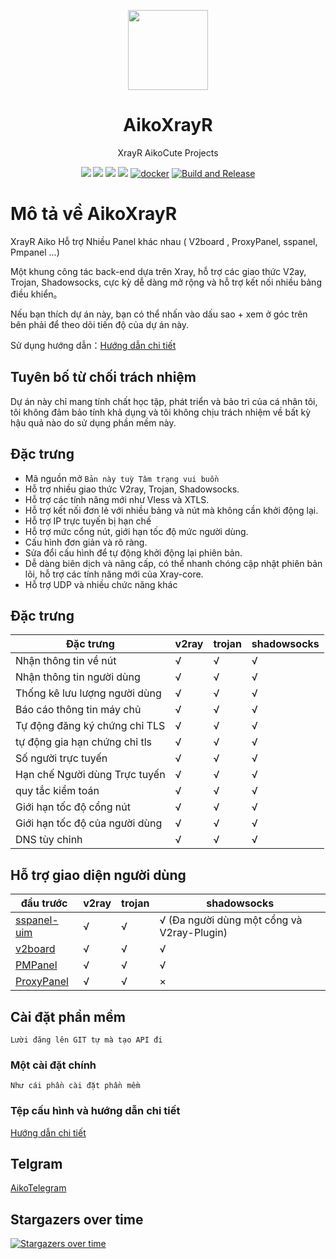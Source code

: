 <p align="center"><img src="https://avatars.githubusercontent.com/u/91626055?v=4" width="128" /></p>

<div align="center">

# AikoXrayR
XrayR AikoCute Projects

[![](https://img.shields.io/badge/Telegram-group-green?style=flat-square)](https://t.me/aikocutehotme)
[![](https://img.shields.io/badge/Telegram-channel-blue?style=flat-square)](https://t.me/AikoCute_Support)
[![](https://img.shields.io/github/downloads/AikoCute/XrayR/total.svg?style=flat-square)](https://github.com/AikoCute/AikoXrayR/releases)
[![](https://img.shields.io/github/v/release/AikoCute/XrayR?style=flat-square)](https://github.com/AikoCute/AikoXrayR/releases)
[![docker](https://img.shields.io/docker/v/aikocute/xrayr?label=Docker%20image&sort=semver)](https://hub.docker.com/r/aikocute/xrayr)
[![Build and Release](https://github.com/AikoCute/XrayR/actions/workflows/release.yml/badge.svg)](https://github.com/AikoCute/AikoXrayR/actions/workflows/release.yml)
</div>


# Mô tả về AikoXrayR
XrayR Aiko Hỗ trợ Nhiều Panel khác nhau ( V2board , ProxyPanel, sspanel, Pmpanel ...)

Một khung công tác back-end dựa trên Xray, hỗ trợ các giao thức V2ay, Trojan, Shadowsocks, cực kỳ dễ dàng mở rộng và hỗ trợ kết nối nhiều bảng điều khiển。

Nếu bạn thích dự án này, bạn có thể nhấn vào dấu sao + xem ở góc trên bên phải để theo dõi tiến độ của dự án này.

Sử dụng hướng dẫn：[Hướng dẫn chi tiết](https://xrayr.aikocute.com)
## Tuyên bố từ chối trách nhiệm

Dự án này chỉ mang tính chất học tập, phát triển và bảo trì của cá nhân tôi, tôi không đảm bảo tính khả dụng và tôi không chịu trách nhiệm về bất kỳ hậu quả nào do sử dụng phần mềm này.

## Đặc trưng
* Mã nguồn mở `Bản này tuỳ Tâm trạng vui buồn`
* Hỗ trợ nhiều giao thức V2ray, Trojan, Shadowsocks.
* Hỗ trợ các tính năng mới như Vless và XTLS.
* Hỗ trợ kết nối đơn lẻ với nhiều bảng và nút mà không cần khởi động lại.
* Hỗ trợ IP trực tuyến bị hạn chế
* Hỗ trợ mức cổng nút, giới hạn tốc độ mức người dùng.
* Cấu hình đơn giản và rõ ràng.
* Sửa đổi cấu hình để tự động khởi động lại phiên bản.
* Dễ dàng biên dịch và nâng cấp, có thể nhanh chóng cập nhật phiên bản lõi, hỗ trợ các tính năng mới của Xray-core.
* Hỗ trợ UDP và nhiều chức năng khác

## Đặc trưng

| Đặc trưng                         | v2ray | trojan | shadowsocks |
| ---------------------------       | ----- | ------ | ----------- |
| Nhận thông tin về nút             | √     | √      | √           |
| Nhận thông tin người dùng         | √     | √      | √           |
| Thống kê lưu lượng người dùng     | √     | √      | √           |
| Báo cáo thông tin máy chủ         | √     | √      | √           |
| Tự động đăng ký chứng chỉ TLS     | √     | √      | √           |
| tự động gia hạn chứng chỉ tls     | √     | √      | √           |
| Số người trực tuyến               | √     | √      | √           |
| Hạn chế Người dùng Trực tuyến     | √     | √      | √           |
| quy tắc kiểm toán                 | √     | √      | √           |
| Giới hạn tốc độ cổng nút          | √     | √      | √           |
| Giới hạn tốc độ của người dùng    | √     | √      | √           |
| DNS tùy chỉnh                     | √     | √      | √           |
## Hỗ trợ giao diện người dùng

| đầu trước                                              | v2ray | trojan | shadowsocks                                 |
| ------------------------------------------------------ | ----- | ------ | ------------------------------------------- |
| [sspanel-uim](https://github.com/Anankke/SSPanel-Uim)  | √     | √      | √ (Đa người dùng một cổng và V2ray-Plugin)  |
| [v2board](https://github.com/v2board/v2board)          | √     | √      | √                                           |
| [PMPanel](https://github.com/ByteInternetHK/PMPanel)   | √     | √      | √                                           |
| [ProxyPanel](https://github.com/ProxyPanel/ProxyPanel) | √     | √      | ×                                           |

## Cài đặt phần mềm
```
Lười đăng lên GIT tự mà tạo API đi
```
### Một cài đặt chính
```
Như cái phần cài đặt phần mềm
```
### Tệp cấu hình và hướng dẫn chi tiết
[Hướng dẫn chi tiết](https://xrayr.aikocute.com)
## Telgram

[AikoTelegram](https://t.me/aikocutehotme)

## Stargazers over time

[![Stargazers over time](https://starchart.cc/AikoCute/XrayR.svg)](https://starchart.cc/AikoCute/XrayR)
